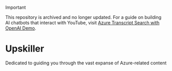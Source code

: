 > [!IMPORTANT]  
> This repository is archived and no longer updated. For a guide on building AI chatbots that interact with YouTube, visit [Azure Transcript Search with OpenAI Demo](https://github.com/aymenfurter/azure-transcript-search-openai-demo).

# Upskiller
Dedicated to guiding you through the vast expanse of Azure-related content

